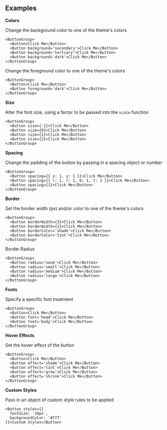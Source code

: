 ## Examples

**Colors**

Change the background color to one of the theme's colors

```
<ButtonGroup>
  <Button>Click Me</Button>
  <Button background='secondary'>Click Me</Button>
  <Button background='tertiary'>Click Me</Button>
  <Button background='dark'>Click Me</Button>
</ButtonGroup>
```

Change the foreground color to one of the theme's colors

```
<ButtonGroup>
  <Button>Click Me</Button>
  <Button foreground='dark'>Click Me</Button>
</ButtonGroup>
```

**Size**

Alter the font size, using a factor to be passed into the `scale` function

```
<ButtonGroup>
  <Button size={-1}>Click Me</Button>
  <Button size={0}>Click Me</Button>
  <Button size={1}>Click Me</Button>
  <Button size={2}>Click Me</Button>
</ButtonGroup>
```

**Spacing**

Change the padding of the button by passing in a spacing object or number

```
<ButtonGroup>
  <Button spacing={{ x: 1, y: 1 }}>Click Me</Button>
  <Button spacing={{ l: 1, r: 1, b: 1, t: 1 }}>Click Me</Button>
  <Button spacing={1}>Click Me</Button>
</ButtonGroup>
```

**Border**

Set the border width (px) and/or color to one of the theme's colors

```
<ButtonGroup>
  <Button borderWidth={3}>Click Me</Button>
  <Button borderWidth={1}>Click Me</Button>
  <Button borderColor='shade'>Click Me</Button>
  <Button borderColor='tint'>Click Me</Button>
</ButtonGroup>
```

Border Radius

```
<ButtonGroup>
  <Button radius='none'>Click Me</Button>
  <Button radius='small'>Click Me</Button>
  <Button radius='medium'>Click Me</Button>
  <Button radius='large'>Click Me</Button>
</ButtonGroup>
```

**Fonts**

Specify a specific font treatment

```
<ButtonGroup>
  <Button>Click Me</Button>
  <Button font='head'>Click Me</Button>
  <Button font='body'>Click Me</Button>
</ButtonGroup>
```
**Hover Effects**

Set the hover effect of the button

```
<ButtonGroup>
  <Button>Click Me</Button>
  <Button effect='shade'>Click Me</Button>
  <Button effect='tint'>Click Me</Button>
  <Button effect='grow'>Click Me</Button>
  <Button effect='shrink'>Click Me</Button>
</ButtonGroup>
```

**Custom Styles**

Pass in an object of custom style rules to be applied

```
<Button styles={{
  fontSize: '10px',
  backgroundColor: '#777'
}}>Custom Styles</Button>
```